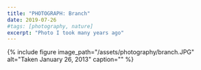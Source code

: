 ```yaml
---
title: "PHOTOGRAPH: Branch"
date: 2019-07-26
#tags: [photography, nature]
excerpt: "Photo I took many years ago"
---
```



{% include figure image_path="/assets/photography/branch.JPG" alt="Taken January 26, 2013" caption="" %}